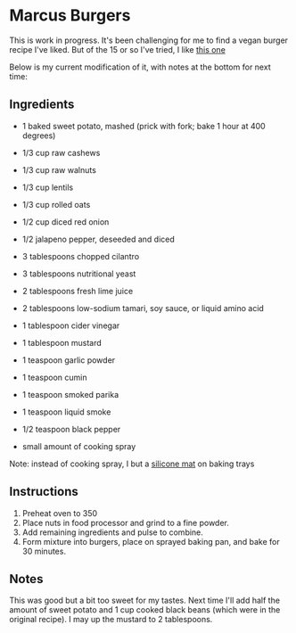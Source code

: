 # Marcus Burgers

This is work in progress. It's been challenging for me to find a vegan burger recipe I've liked. But of the 15 or so I've tried, I like [this one](https://www.amazon.com/Eat-Live-Quick-Easy-Cookbook/dp/0062684957/ref=sr_1_3?crid=18UHXMQVLMXU5&dchild=1&keywords=eat+to+live+cookbook&qid=1612807930&sprefix=eat+to+live+co%2Caps%2C158&sr=8-3)

Below is my current modification of it, with notes at the bottom for next time:

## Ingredients
* 1 baked sweet potato, mashed (prick with fork; bake 1 hour at 400 degrees)
* 1/3 cup raw cashews
* 1/3 cup raw walnuts
* 1/3 cup lentils
* 1/3 cup rolled oats
* 1/2 cup diced red onion
* 1/2 jalapeno pepper, deseeded and diced
* 3 tablespoons chopped cilantro
* 3 tablespoons nutritional yeast
* 2 tablespoons fresh lime juice
* 2 tablespoons low-sodium tamari, soy sauce, or liquid amino acid
* 1 tablespoon cider vinegar
* 1 tablespoon mustard
* 1 teaspoon garlic powder
* 1 teaspoon cumin
* 1 teaspoon smoked parika
* 1 teaspoon liquid smoke
* 1/2 teaspoon black pepper

* small amount of cooking spray

Note: instead of cooking spray, I but a [silicone mat](https://www.amazon.com/GRIDMANN-Pro-Silicone-Baking-Mat/dp/B06XX5LYCC/ref=sr_1_6?crid=1TF8RS5JTDV67&dchild=1&keywords=silicone+baking+mats&qid=1612807770&sprefix=silicone+bak%2Caps%2C187&sr=8-6) on baking trays

## Instructions 
1. Preheat oven to 350
2. Place nuts in food processor and grind to a fine powder. 
3. Add remaining ingredients and pulse to combine. 
4. Form mixture into burgers, place on sprayed baking pan, and bake for 30 minutes. 

## Notes

This was good but a bit too sweet for my tastes. Next time I'll add half the amount of sweet potato and 1 cup cooked black beans (which were in the original recipe). I may up the mustard to 2 tablespoons. 

